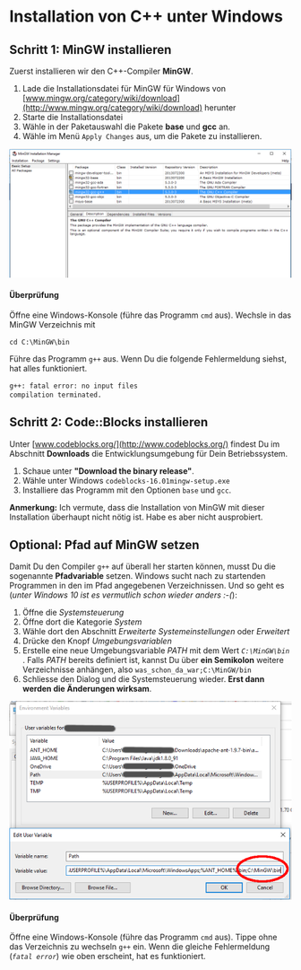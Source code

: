 
# Installation von C++ unter Windows

## Schritt 1: MinGW installieren

Zuerst installieren wir den C++-Compiler **MinGW**.

1. Lade die Installationsdatei für MinGW für Windows von [www.mingw.org/category/wiki/download](http://www.mingw.org/category/wiki/download) herunter
2. Starte die Installationsdatei
3. Wähle in der Paketauswahl die Pakete **base** und **gcc** an.
4. Wähle im Menü `Apply Changes` aus, um die Pakete zu installieren.

![Paketauswahl](gitbook/bilder_installation/mingw_packages.png)

#### Überprüfung

Öffne eine Windows-Konsole (führe das Programm `cmd` aus). Wechsle in das MinGW Verzeichnis mit

    cd C:\MinGW\bin

Führe das Programm `g++` aus. Wenn Du die folgende Fehlermeldung siehst, hat alles funktioniert.

    g++: fatal error: no input files
    compilation terminated.


## Schritt 2: Code::Blocks installieren

Unter [www.codeblocks.org/](http://www.codeblocks.org/) findest Du im Abschnitt **Downloads** die Entwicklungsumgebung für Dein Betriebssystem. 

1. Schaue unter **"Download the binary release"**.
2. Wähle unter Windows `codeblocks-16.01mingw-setup.exe`
3. Installiere das Programm mit den Optionen `base` und `gcc`.

**Anmerkung:** Ich vermute, dass die Installation von MinGW mit dieser Installation überhaupt nicht nötig ist. Habe es aber nicht ausprobiert.


## Optional: Pfad auf MinGW setzen

Damit Du den Compiler `g++` auf  überall her starten können, musst Du die sogenannte **Pfadvariable** setzen. Windows sucht nach zu startenden Programmen in den im Pfad angegebenen Verzeichnissen. Und so geht es (*unter Windows 10 ist es vermutlich schon wieder anders :-(*):

1. Öffne die *Systemsteuerung*
2. Öffne dort die Kategorie *System*
3. Wähle dort den Abschnitt *Erweiterte Systemeinstellungen* oder *Erweitert*
4. Drücke den Knopf *Umgebungsvariablen*
5. Erstelle eine neue Umgebungsvariable *PATH* mit dem Wert *`C:\MinGW\bin`* . Falls *PATH* bereits definiert ist, kannst Du über **ein Semikolon** weitere Verzeichnisse anhängen, also `was_schon_da_war;C:\MinGW/bin`
6. Schliesse den Dialog und die Systemsteuerung wieder. **Erst dann werden die Änderungen wirksam**.

![Pfadvariable](gitbook/bilder_installation/environment_vars.png)

#### Überprüfung

Öffne eine Windows-Konsole (führe das Programm `cmd` aus). Tippe ohne das Verzeichnis zu wechseln `g++` ein. Wenn die gleiche Fehlermeldung (*`fatal error`*) wie oben erscheint, hat es funktioniert. 

